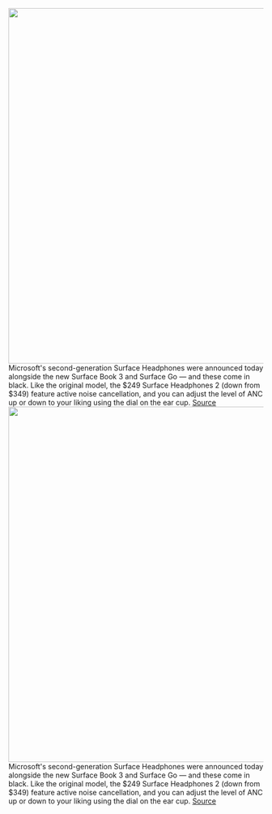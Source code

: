 <img src='https://cdn.vox-cdn.com/thumbor/LfUR5WDElXBKBMqjq23NZ7-hUTM=/0x0:990x684/1200x800/filters:focal(491x276:649x434)/cdn.vox-cdn.com/uploads/chorus_image/image/66758226/Surface_Headphones_2___Context_2.0.jpg' width='700px' /><br/>
Microsoft's second-generation Surface Headphones were announced today alongside the new Surface Book 3 and Surface Go — and these come in black. Like the original model, the $249 Surface Headphones 2 (down from $349) feature active noise cancellation, and you can adjust the level of ANC up or down to your liking using the dial on the ear cup.
<a href='https://www.theverge.com/2020/5/6/21248364/surface-headphones-2-price-specs-release-date-battery'> Source <a/><img src='https://cdn.vox-cdn.com/thumbor/LfUR5WDElXBKBMqjq23NZ7-hUTM=/0x0:990x684/1200x800/filters:focal(491x276:649x434)/cdn.vox-cdn.com/uploads/chorus_image/image/66758226/Surface_Headphones_2___Context_2.0.jpg' width='700px' /><br/>
Microsoft's second-generation Surface Headphones were announced today alongside the new Surface Book 3 and Surface Go — and these come in black. Like the original model, the $249 Surface Headphones 2 (down from $349) feature active noise cancellation, and you can adjust the level of ANC up or down to your liking using the dial on the ear cup.
<a href='https://www.theverge.com/2020/5/6/21248364/surface-headphones-2-price-specs-release-date-battery'> Source <a/>